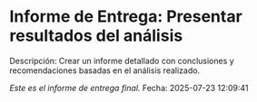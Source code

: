 # Informe de Entrega: Presentar resultados del análisis

Descripción: Crear un informe detallado con conclusiones y recomendaciones basadas en el análisis realizado.

*Este es el informe de entrega final.*
Fecha: 2025-07-23 12:09:41
